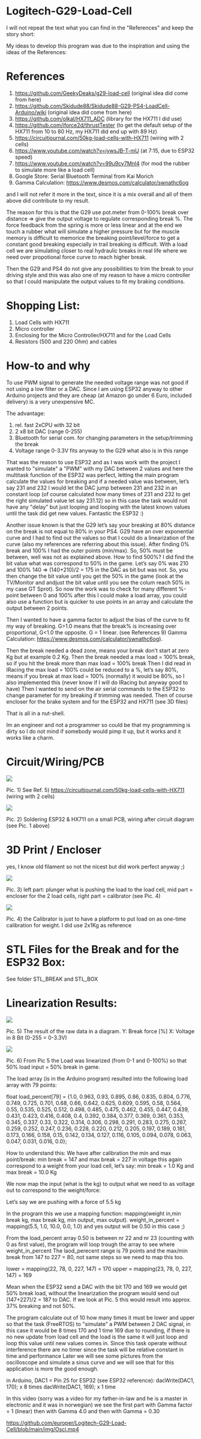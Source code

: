 # Logitech-G29-Load-Cell

I will not repeat the text what you can find in the "References" and keep the story short:

My ideas to develop this program was due to the inspiration and using the ideas of the References:

# References
1) https://github.com/GeekyDeaks/g29-load-cell (original idea did come from here)
2) https://github.com/Skidude88/Skidude88-G29-PS4-LoadCell-Arduino/wiki (original idea did come from here)
3) https://github.com/olkal/HX711_ADC (library for the HX711 I did use)
4) https://github.com/iforce2d/thrustTester (to get the default setup of the HX711 from 10 to 80 Hz, my HX711 did end up with 89 Hz)
5) https://circuitjournal.com/50kg-load-cells-with-HX711 (wiring with 2 cells)
6) https://www.youtube.com/watch?v=iywsJB-T-mU (at 7:15, due to ESP32 speed)
7) https://www.youtube.com/watch?v=99u9cy7Mnl4 (for mod the rubber to simulate more like a load cell)
8) Google Store: Serial Bluetooth Terminal from Kai Morich
9) Gamma Calculation: https://www.desmos.com/calculator/swnathc6og

and I will not refer it more in the text, since it is a mix overall and all of them above did contribute to my result.

The reason for this is that the G29 use pot.meter from 0-100% break over distance => give the output voltage to regulate corresponding break %.
The force feedback from the spring is more or less linear and at the end we touch a rubber what will simulate a higher pressure but for the muscle memory is difficult to memorice the breaking point/level/force to get a constant good breaking especially in trail breaking is difficult. 
With a load cell we are simulating closer to real hydraulic breaks in real life where we need over propotional force curve to reach higher break.

Then the G29 and PS4 do not give any possibilities to trim the break to your driving style and this was also one of my reason to have a micro controller so that I could manipulate the output values to fit my braking conditions.

# Shopping List:
1) Load Cells with HX711 
2) Micro controller 
3) Enclosing for the Micro Controller/HX711 and for the Load Cells
4) Resistors (500 and 220 Ohm) and cables

# How-to and why

To use PWM signal to generate the needed voltage range was not good if not using a low filter or a DAC. Since I am using ESP32 anyway to other Arduino projects and they are cheap (at Amazon go under 6 Euro, included delivery) is a very unexpensive MC.

The advantage:
1) rel. fast 2xCPU with 32 bit
2) 2 x8 bit DAC (range 0-255)
3) Bluetooth for serial com. for changing parameters in the setup/trimming the break
4) Voltage range 0-3.3V fits anyway to the G29 what also is in this range

That was the reason to use ESP32 and as I was work with the project I wanted to "simulate" a "PWM" with my DAC between 2 values and here the multitask function of the ESP32 was perfect, letting the main program calculate the values for breaking and if a needed value was between, let’s say 231 and 232 I would let the DAC jump between 231 and 232 in an constant loop (of course calculated how many times of 231 and 232 to get the right simulated value let say 231.12) so in this case the task would not have any "delay" but just looping and looping with the latest known values until the task did get new values. Fantastic the ESP32 :)

Another issue known is that the G29 let’s say your breaking at 80% distance on the break is not equal to 80% in your PS4. G29 have an over exponential curve and I had to find out the values so that I could do a linearization of the curve (also my references are referring about this issue). After finding 0% break and 100% I had the outer points (min/max). So, 50% must be between, well was not as explained above. How to find 500%? I did find the bit value what was correspond to 50% in the game. Let’s say 0% was 210 and 100% 140 => (140+210)/2 = 175 in the DAC as bit but was not. So, you then change the bit value until you get the 50% in the game (look at the TV/Monitor and andjust the bit value until you see the colum reach 50% in my case GT Sprot). So now the work was to check for many different %-point between 0 and 100% after this I could make a load array, you could also use a function but is quicker to use points in an array and calculate the output between 2 points.

Then I wanted to have a gamma factor to adjust the bias of the curve to fit my way of breaking. 
G>1.0 means that the break% is increasing over proportional, G<1.0 the opposite. G = 1 linear.
(see References 9) Gamma Calculation: https://www.desmos.com/calculator/swnathc6og).

Then the break needed a dead zone, means your break don’t start at zero Kg but at example 0.2 Kg.
Then the break needed a max load = 100% break, so if you hit the break more than max load = 100% break
Then I did read in IRacing the max load = 100% could be reduced to a %, let’s say 80%, means if you break at max load = 100% (normally) it would be 80%, so I also implemented this (never know if I will do IRacing but anyway good to have)
Then I wanted to send on the air serial commands to the ESP32 to change parameter for my breaking if trimming was needed.
Then of course encloser for the brake system and for the ESP32 and HX711 (see 3D files)

That is all in a nut-shell.

Im an engineer and not a programmer so could be that my programming is dirty so I do not mind if somebody would pimp it up, but it works and it works like a charm.

# Circuit/Wiring/PCB

![](img/Circuit.png)

Pic. 1) See Ref. 5) https://circuitjournal.com/50kg-load-cells-with-HX711 (wiring with 2 cells)

![](img/pcb.jpg)

Pic. 2) Soldering ESP32 & HX711 on a small PCB, wiring after circuit diagram (see Pic. 1 above)

# 3D Print / Encloser

yes, I know old filament so not the nicest but did work perfect anyway ;)

![](img/IMG_20201223_135214.jpg)

Pic. 3) left part: plunger what is pushing the load to the load cell, mid part = encloser for the 2 load cells, right part = calibrator (see Pic. 4)


![](img/IMG_20201223_135328.jpg)

Pic. 4) the Calibrator is just to have a platform to put load on as one-time calibration for weight. I did use 2x1Kg as reference 

# STL Files for the Break and for the ESP32 Box:

See folder STL_BREAK and STL_BOX


# Linearization Results:

![](img/RAW.jpg)

Pic. 5) The result of the raw data in a diagram. Y: Break force [%] X: Voltage in 8 Bit (0-255 = 0-3.3V)



![](img/Lin.jpg)

Pic. 6) From Pic 5 the Load was linearized (from 0-1 and 0-100%) so that 50% load input = 50% break in game.

The load array (is in the Arduino program) resulted into the following load array with 79 points:

float load_percent[79] = {1.0, 0.963, 0.93, 0.895, 0.86, 0.835, 0.804, 0.776, 0.749, 0.725,
                          0.701, 0.68, 0.66, 0.642, 0.625, 0.609, 0.595, 0.58, 0.564, 0.55,
                          0.535, 0.525, 0.512, 0.498, 0.485, 0.475, 0.462, 0.455, 0.447, 0.439,
                          0.431, 0.423, 0.416, 0.408, 0.4, 0.392, 0.384, 0.377, 0.369, 0.361,
                          0.353, 0.345, 0.337, 0.33, 0.322, 0.314, 0.306, 0.298, 0.291, 0.283,
                          0.275, 0.267, 0.259, 0.252, 0.247, 0.236, 0.228, 0.220, 0.212, 0.205,
                          0.197, 0.189, 0.181, 0.173, 0.166, 0.158, 0.15, 0.142, 0.134, 0.127,
                          0.116, 0.105, 0.094, 0.078, 0.063, 0.047, 0.031, 0.016, 0.0};
                          
How to understand this:
We have after calibration the min and max point/break: 
min break = 147 and max break = 227 in voltage this again correspond to a weight from your load cell, let’s say:
min break = 1.0 Kg and max break = 10.0 Kg

We now map the input (what is the kg) to output what we need to as voltage out to correspond to the weight/force:

Let’s say we are pushing with a force of 5.5 kg

In the program this we use a mapping function:
mapping(weight in,min break kg, max break kg, min output, max output). 
weight_in_percent = mapping(5.5, 1.0, 10.0, 0.0, 1.0) and yes output will be 0.50 in this case ;)

From the load_percent array 0.50 is between nr 22 and nr 23 (counting with 0 as first value), 
the program will loop trough the array to see where weight_in_percent 
The laod_perecent range is 79 points and the max/min break from 147 to 227 = 80, not same steps so we need to map this too.

lower = mapping(22, 78, 0, 227, 147) = 170
upper = mapping(23, 78, 0, 227, 147) = 169

Mean when the ESP32 send a DAC with the bit 170 and 169 we would get 50% break load, without the linearization the program would send out (147+227)/2 = 187 to DAC.
If we look at Pic. 5 this would result into approx. 37% breaking and not 50%.

The program calculate out of 10 how many times it must be lower and upper so that the task (FreeRTOS) to "simulate" a PWM between 2 DAC signal, 
in this case it would be 8 times 170 and 1 time 169 due to rounding, 
if there is no new update from load cell and the load is the same it will just loop and loop this value until new values comes in.
Since this task operate without interference there are no timer since the task will be relative constant in time and performance
Later we will see some pictures from the oscilloscope and simulate a sinus curve and we will see that 
for this application is more the good enough.

in Arduino, DAC1 = Pin 25 for ESP32 (see ESP32 reference):
dacWrite(DAC1, 170); x 8 times 
dacWrite(DAC1, 169); x 1 time

In this video (sorry was a video for my father-in-law and he is a master in electronic and it was in norwegian) 
we see the first part with Gamma factor = 1 (linear) then with Gamma 4.0 and then with Gamma = 0.30

https://github.com/europer/Logitech-G29-Load-Cell/blob/main/img/Osci.mp4


















